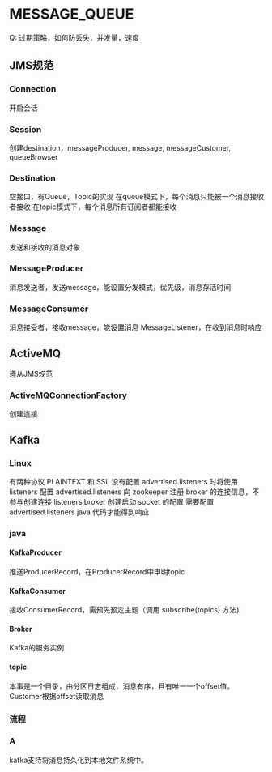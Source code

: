 # MESSAGE_QUEUE
Q: 过期策略，如何防丢失，并发量，速度
## JMS规范
### Connection
开启会话
### Session
创建destination，messageProducer, message, messageCustomer, queueBrowser
### Destination
空接口，有Queue，Topic的实现
在queue模式下，每个消息只能被一个消息接收者接收
在topic模式下，每个消息所有订阅者都能接收
### Message
发送和接收的消息对象
### MessageProducer
消息发送者，发送message，能设置分发模式，优先级，消息存活时间
### MessageConsumer
消息接受者，接收message，能设置消息 MessageListener，在收到消息时响应

## ActiveMQ
遵从JMS规范
### ActiveMQConnectionFactory
创建连接


## Kafka
### Linux

有两种协议 PLAINTEXT 和 SSL
没有配置 advertised.listeners 时将使用 listeners 配置
advertised.listeners 向 zookeeper 注册 broker 的连接信息，不参与创建连接
listeners broker 创建启动 socket 的配置
需要配置 advertised.listeners java 代码才能得到响应

### java
#### KafkaProducer
推送ProducerRecord，在ProducerRecord中申明topic
#### KafkaConsumer
接收ConsumerRecord，需预先预定主题（调用 subscribe(topics) 方法)
#### Broker
Kafka的服务实例
#### topic
本事是一个目录，由分区日志组成，消息有序，且有唯一一个offset值。Customer根据offset读取消息

### 流程

### A
kafka支持将消息持久化到本地文件系统中。

